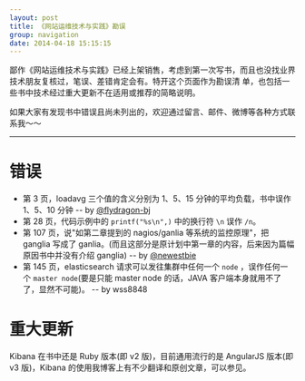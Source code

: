 ```yaml
---
layout: post
title: 《网站运维技术与实践》勘误
group: navigation
date: 2014-04-18 15:15:15
---
```



鄙作《网站运维技术与实践》已经上架销售，考虑到第一次写书，而且也没找业界技术朋友复核过，笔误、差错肯定会有。特开这个页面作为勘误清
单，也包括一些书中技术经过重大更新不在适用或推荐的简略说明。

如果大家有发现书中错误且尚未列出的，欢迎通过留言、邮件、微博等各种方式联系我～～

--------------------------------------------------

错误
=====================

* 第 3 页，loadavg 三个值的含义分别为 1、5、15 分钟的平均负载，书中误作 1、5、10 分钟 -- by [@flydragon-bj](http://weibo.com/u/1791163113)
* 第 28 页，代码示例中的 `printf("%s\n",)` 中的换行符 `\n` 误作 `/n`。
* 第 107 页，说"如第二章提到的 nagios/ganlia 等系统的监控原理"，把 ganglia 写成了 ganlia。(而且这部分是原计划中第一章的内容，后来因为篇幅原因书中并没有介绍 ganglia) -- by [@newestbie](http://weibo.com/newestbie)
* 第 145 页，elasticsearch 请求可以发往集群中任何一个 `node` ，误作任何一个 `master node`(要是只能 master node 的话，JAVA 客户端本身就用不了了，显然不可能)。 --  by wss8848

重大更新
======================

Kibana 在书中还是 Ruby 版本(即 v2 版)，目前通用流行的是 AngularJS 版本(即 v3 版)，Kibana 的使用我博客上有不少翻译和原创文章，可以参见。


